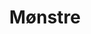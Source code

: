 ---
permalink: /components/strukturer/
layout: styleguide
title: Mønstre
category: Komponenter_category
subcategory: Designsystem
lead: Mønstre er de største byggeklodser i designsystemet. De er udviklet ud fra velkendte og effektive interaktionsprincipper. 
subnav:
- text: Footer
  href: '/components/strukturer/footers/'
- text: Formularer
  href: '/components/strukturer/form-templates/'
- text: Header
  href: '/components/strukturer/headers/'
---